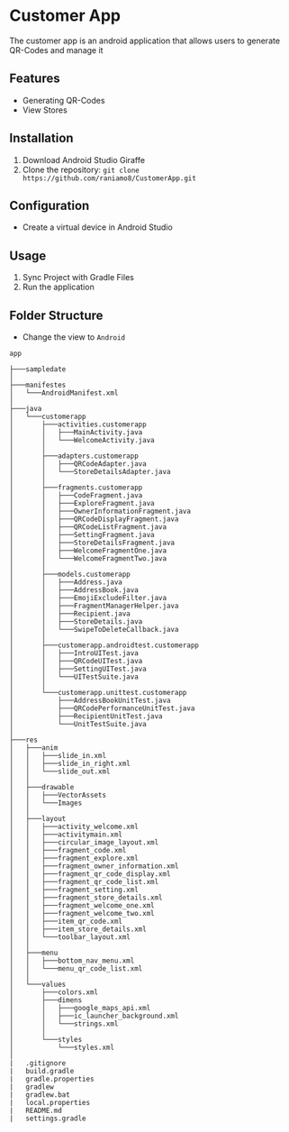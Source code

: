 # Customer App

The customer app is an android application that allows users to generate QR-Codes and manage it

## Features

- Generating QR-Codes
- View Stores

## Installation

1. Download Android Studio Giraffe
2. Clone the repository: `git clone https://github.com/raniamo8/CustomerApp.git`


## Configuration

- Create a virtual device in Android Studio

## Usage

1. Sync Project with Gradle Files
2. Run the application

## Folder Structure

- Change the view to `Android`

```
app

├───sampledate
│
├───manifestes
│   └───AndroidManifest.xml
│
├───java
│   └───customerapp
│       ├───activities.customerapp
│       │   ├───MainActivity.java
│       │   └───WelcomeActivity.java
│       │
│       ├───adapters.customerapp
│       │   ├───QRCodeAdapter.java
│       │   └───StoreDetailsAdapter.java
│       │
│       ├───fragments.customerapp
│       │   ├───CodeFragment.java
│       │   ├───ExploreFragment.java
│       │   ├───OwnerInformationFragment.java
│       │   ├───QRCodeDisplayFragment.java
│       │   ├───QRCodeListFragment.java
│       │   ├───SettingFragment.java
│       │   ├───StoreDetailsFragment.java
│       │   ├───WelcomeFragmentOne.java
│       │   └───WelcomeFragmentTwo.java
│       │
│       ├───models.customerapp
│       │   ├───Address.java
│       │   ├───AddressBook.java
│       │   ├───EmojiExcludeFilter.java
│       │   ├───FragmentManagerHelper.java
│       │   ├───Recipient.java
│       │   ├───StoreDetails.java
│       │   └───SwipeToDeleteCallback.java
│       │
│       ├───customerapp.androidtest.customerapp
│       │   ├───IntroUITest.java
│       │   ├───QRCodeUITest.java
│       │   ├───SettingUITest.java
│       │   └───UITestSuite.java
│       │
│       └───customerapp.unittest.customerapp
│           ├───AddressBookUnitTest.java
│           ├───QRCodePerformanceUnitTest.java
│           ├───RecipientUnitTest.java
│           └───UnitTestSuite.java
│
├───res
│   ├───anim
│   │   ├───slide_in.xml
│   │   ├───slide_in_right.xml
│   │   └───slide_out.xml
│   │
│   ├───drawable
│   │   ├───VectorAssets
│   │   └───Images
│   │
│   ├───layout
│   │   ├───activity_welcome.xml
│   │   ├───activitymain.xml
│   │   ├───circular_image_layout.xml
│   │   ├───fragment_code.xml
│   │   ├───fragment_explore.xml
│   │   ├───fragment_owner_information.xml
│   │   ├───fragment_qr_code_display.xml
│   │   ├───fragment_qr_code_list.xml
│   │   ├───fragment_setting.xml
│   │   ├───fragment_store_details.xml
│   │   ├───fragment_welcome_one.xml
│   │   ├───fragment_welcome_two.xml
│   │   ├───item_qr_code.xml
│   │   ├───item_store_details.xml
│   │   └───toolbar_layout.xml
│   │
│   ├───menu
│   │   ├───bottom_nav_menu.xml
│   │   └───menu_qr_code_list.xml
│   │
│   └───values
│       ├───colors.xml
│       ├───dimens
│       │   ├───google_maps_api.xml
│       │   ├───ic_launcher_background.xml
│       │   └───strings.xml
│       │
│       └───styles
│           └───styles.xml
│
|   .gitignore
|   build.gradle
|   gradle.properties
|   gradlew
|   gradlew.bat
|   local.properties
|   README.md
|   settings.gradle


```

